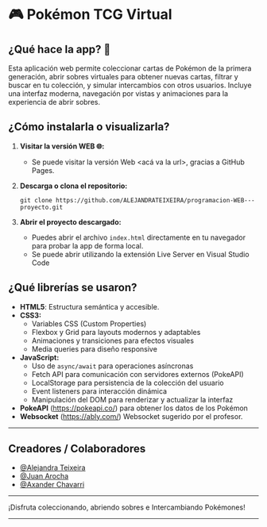 # 🎮 Pokémon TCG Virtual

## ¿Qué hace la app? 🤔
Esta aplicación web permite coleccionar cartas de Pokémon de la primera generación, abrir sobres virtuales para obtener nuevas cartas, filtrar y buscar en tu colección, y simular intercambios con otros usuarios. Incluye una interfaz moderna, navegación por vistas y animaciones para la experiencia de abrir sobres.

## ¿Cómo instalarla o visualizarla?
1. **Visitar la versión WEB 🌐:**
    - Se puede visitar la versión Web <acá va la url>, gracias a GitHub Pages.

2. **Descarga o clona el repositorio:**
   ```
   git clone https://github.com/ALEJANDRATEIXEIRA/programacion-WEB---proyecto.git
   ```
3. **Abrir el proyecto descargado:**
   - Puedes abrir el archivo `index.html` directamente en tu navegador para probar la app de forma local.
   - Se puede abrir utilizando la extensión Live Server en Visual Studio Code

## ¿Qué librerías se usaron?
- **HTML5**: Estructura semántica y accesible.
- **CSS3:** 
    - Variables CSS (Custom Properties)
    - Flexbox y Grid para layouts modernos y adaptables
    - Animaciones y transiciones para efectos visuales
    - Media queries para diseño responsive
- **JavaScript:**
    - Uso de `async/await` para operaciones asíncronas
    - Fetch API para comunicación con servidores externos (PokeAPI)
    - LocalStorage para persistencia de la colección del usuario
    - Event listeners para interacción dinámica
    - Manipulación del DOM para renderizar y actualizar la interfaz
- **PokeAPI** (https://pokeapi.co/) para obtener los datos de los Pokémon
- **Websocket** (https://ably.com/) Websocket sugerido por el profesor.


---

## Creadores / Colaboradores

- [@Alejandra Teixeira](https://github.com/ALEJANDRATEIXEIRA)
- [@Juan Arocha](https://github.com/jgarocha22)
- [@Axander Chavarri](https://github.com/Axander23)

---

¡Disfruta coleccionando, abriendo sobres e Intercambiando Pokémones! 

--- 
